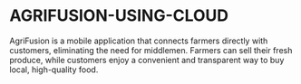 # AGRIFUSION-USING-CLOUD
AgriFusion is a mobile application that connects farmers directly with customers, eliminating the need for middlemen. Farmers can sell their fresh produce, while customers enjoy a convenient and transparent way to buy local, high-quality food.

